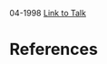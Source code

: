 

04-1998
[Link to Talk](https://www.churchofjesuschrist.org/study/general-conference/1998/04/sunday-morning-session?lang=eng)



# References
